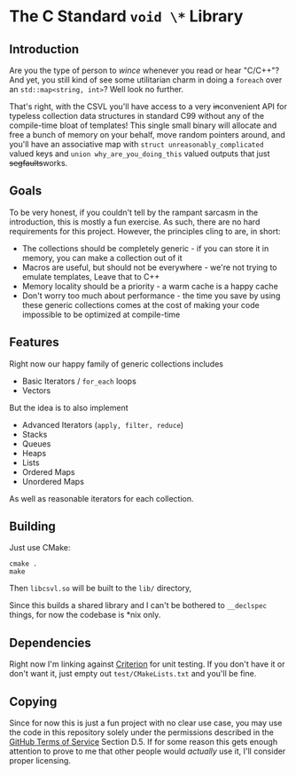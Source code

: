 
# The C Standard `void \*` Library

## Introduction

Are you the type of person to *wince* whenever you read or hear "C/C++"? And
yet, you still kind of see some utilitarian charm in doing a `foreach` over an 
`std::map<string, int>`? Well look no further. 

That's right, with the CSVL you'll have access to a very <s>in</s>convenient
API for typeless collection data structures in standard C99 without any of the 
compile-time bloat of templates! This single small binary will allocate and
free a bunch of memory on your behalf, move random pointers around, and you'll
have an associative map with `struct unreasonably_complicated` valued keys and
`union why_are_you_doing_this` valued outputs that just <s>segfaults</s>works.

## Goals

To be very honest, if you couldn't tell by the rampant sarcasm in the
introduction, this is mostly a fun exercise. As such, there are no hard
requirements for this project. However, the principles cling to are, in short:

+ The collections should be completely generic - if you can store it in memory, 
you can make a collection out of it
+ Macros are useful, but should not be everywhere - we're not trying to emulate
templates, Leave that to C++
+ Memory locality should be a priority - a warm cache is a happy cache
+ Don't worry too much about performance - the time you save by using these
generic collections comes at the cost of making your code impossible to be 
optimized at compile-time

## Features

Right now our happy family of generic collections includes

+ Basic Iterators / `for_each` loops
+ Vectors

But the idea is to also implement

+ Advanced Iterators (`apply, filter, reduce`)
+ Stacks
+ Queues
+ Heaps
+ Lists
+ Ordered Maps
+ Unordered Maps

As well as reasonable iterators for each collection.

## Building

Just use CMake:

    cmake .
    make

Then `libcsvl.so` will be built to the `lib/` directory, 

Since this builds a shared library and I can't be bothered to `__declspec`
things, for now the codebase is \*nix only.

## Dependencies

Right now I'm linking against [Criterion](https://github.com/Snaipe/Criterion)
for unit testing. If you don't have it or don't want it, just empty out
`test/CMakeLists.txt` and you'll be fine.

## Copying

Since for now this is just a fun project with no clear use case, you may use
the code in this repository solely under the permissions described in the 
[GitHub Terms of Service](https://docs.github.com/en/site-policy/github-terms/github-terms-of-service)
Section D.5. If for some reason this gets enough attention to prove to me that
other people would *actually* use it, I'll consider proper licensing.
